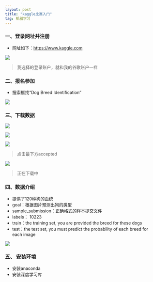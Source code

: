 ```yaml
---
layout: post
title: "kaggle比赛入门"
tag: 机器学习
---
```


### 一、登录网址并注册

- 网址如下：<https://www.kaggle.com>

![](https://ws1.sinaimg.cn/large/e93305edgy1fwv62qohz6j20nz0f20ws.jpg)

> 我选择的登录账户，就和我的谷歌账户一样



### 二、报名参加

- 搜索框找“Dog Breed Identification”

![](https://ws1.sinaimg.cn/large/e93305edgy1fwv63z5knoj213h0lbtmw.jpg)



### 三、下载数据

![](https://ws1.sinaimg.cn/large/e93305edgy1fwv66k3yulj212i0kn4cb.jpg)

![](https://ws1.sinaimg.cn/large/e93305edgy1fwv67lpigbj20rk0kgjt4.jpg)



![](https://ws1.sinaimg.cn/large/e93305edgy1fwv6eqnapnj20t20k7wkh.jpg)

> 点击最下方accepted

**![](https://ws1.sinaimg.cn/large/e93305edgy1fwv6gtx80jj206c01tq2r.jpg)**

> 正在下载中

### 四、数据介绍

- 提供了120种狗的血统
- goal：根据图片预测出狗的类型
- sample_submission：正确格式的样本提交文件
- labels： 10223
- train：the training set, you are provided the breed for these dogs
- test：the test set, you must predict the probability of each breed for each image

![](https://ws1.sinaimg.cn/large/e93305edgy1fwv7xiw7oij205m03l0sl.jpg)



### 五、 安装环境

- 安装anaconda
- 安装深度学习库



